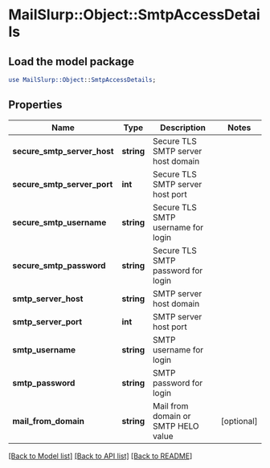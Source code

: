 # MailSlurp::Object::SmtpAccessDetails

## Load the model package
```perl
use MailSlurp::Object::SmtpAccessDetails;
```

## Properties
Name | Type | Description | Notes
------------ | ------------- | ------------- | -------------
**secure_smtp_server_host** | **string** | Secure TLS SMTP server host domain | 
**secure_smtp_server_port** | **int** | Secure TLS SMTP server host port | 
**secure_smtp_username** | **string** | Secure TLS SMTP username for login | 
**secure_smtp_password** | **string** | Secure TLS SMTP password for login | 
**smtp_server_host** | **string** | SMTP server host domain | 
**smtp_server_port** | **int** | SMTP server host port | 
**smtp_username** | **string** | SMTP username for login | 
**smtp_password** | **string** | SMTP password for login | 
**mail_from_domain** | **string** | Mail from domain or SMTP HELO value | [optional] 

[[Back to Model list]](../README#documentation-for-models) [[Back to API list]](../README#documentation-for-api-endpoints) [[Back to README]](../README)


